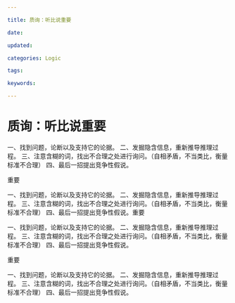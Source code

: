 ```yaml
---

title: 质询：听比说重要

date: 

updated: 

categories: Logic

tags: 

keywords: 

---
```

# 质询：听比说重要

一、找到问题，论断以及支持它的论据。
二、发掘隐含信息，重新推导推理过程。
三、注意含糊的词，找出不合理之处进行询问。（自相矛盾，不当类比，衡量标准不合理）
四、最后一招提出竞争性假说。

重要

一、找到问题，论断以及支持它的论据。
二、发掘隐含信息，重新推导推理过程。
三、注意含糊的词，找出不合理之处进行询问。（自相矛盾，不当类比，衡量标准不合理）
四、最后一招提出竞争性假说。重要

一、找到问题，论断以及支持它的论据。
二、发掘隐含信息，重新推导推理过程。
三、注意含糊的词，找出不合理之处进行询问。（自相矛盾，不当类比，衡量标准不合理）
四、最后一招提出竞争性假说。

重要

一、找到问题，论断以及支持它的论据。
二、发掘隐含信息，重新推导推理过程。
三、注意含糊的词，找出不合理之处进行询问。（自相矛盾，不当类比，衡量标准不合理）
四、最后一招提出竞争性假说。